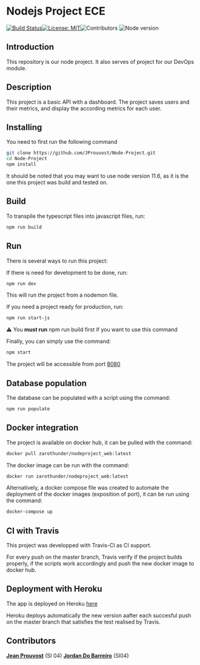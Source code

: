 # Nodejs Project ECE

[![Build Status](https://travis-ci.com/JProuvost/Node-Project.svg?branch=master)](https://travis-ci.com/JProuvost/Node-Project)[![License: MIT](https://img.shields.io/badge/License-MIT-yellow.svg)](LICENSE)![Contributors](https://img.shields.io/badge/Contributors-2-blue)
![Node version](https://img.shields.io/badge/Node%20version-11.6-green)

## Introduction

This repository is our node project. It also serves of project for our DevOps module.

## Description

This project is a basic API with a dashboard. The project saves users and their metrics, and display the according metrics for each user. 

## Installing
You need to first run the following command
```bash
git clone https://github.com/JProuvost/Node-Project.git
cd Node-Project
npm install
```
It should be noted that you may want to use node version 11.6, as it is the one this project was build and tested on.
## Build
To transpile the typescript files into javascript files, run:
```bash
npm run build
```
## Run
There is several ways to run this project:

If there is need for development to be done, run:
```bash
npm run dev
```
This will run the project from a nodemon file.

If you need a project ready for production, run:
```bash
npm run start-js
```
:warning: You **must run** npm run build first if you want to use this command

Finally, you can simply use the command:
```bash
npm start
```

The project will be accessible from port [8080](http://localhost:8080)
## Database population

The database can be populated with a script using the command:
```bash
npm run populate
```

## Docker integration

The project is available on docker hub, it can be pulled with the command:
```bash
docker pull zarothunder/nodeproject_web:latest
```
The docker image can be run with the command:
```bash
docker run zarothunder/nodeproject_web:latest
```

Alternatively, a docker compose file was created to automate the deployment of the docker images (exposition of port), it can be run using the command:
```bash
docker-compose up
```
## CI with Travis

This project was developped with Travis-CI as CI support.

For every push on the master branch, Travis verify if the project builds properly, if the scripts work accordingly and push the new docker image to docker hub.

## Deployment with Heroku

The app is deployed on Heroku [here](https://ecenodeproject.herokuapp.com/login)

Heroku deploys automatically the new version aafter each succesful push on the master branch that satisfies the test realised by Travis.
## Contributors

[**Jean Prouvost**](https://github.com/JProuvost) (SI 04)
[**Jordan Do Barreiro**](https://github.com/jordan-dobarreiro)  (SI04)
